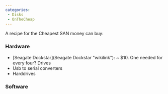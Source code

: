 ```yaml
---
categories:
 - Disks
 - OnTheCheap
---
```

A recipe for the Cheapest SAN money can buy:

### Hardware

-   [Seagate Dockstar](Seagate Dockstar "wikilink"): \~ \$10. One needed
    for every four? Drives
-   Usb to serial converters
-   Harddrives

### Software

